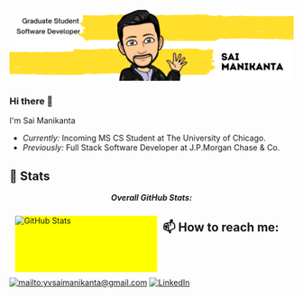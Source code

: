 ![Sai Manikanta Banner Image](./banner.png)
### Hi there 👋

I'm Sai Manikanta 
- <i>Currently:</i> Incoming MS CS Student at The University of Chicago. 
- <i>Previously:</i> Full Stack Software Developer at J.P.Morgan Chase & Co.


<h2>👀 Stats</h2>

<div>
  <p align="center">
    <b><em>Overall GitHub Stats:</em></b> <br/>
    <div style="width: 50%; float:left; height:100px; background:yellow; margin:10px">
      <img src="https://github-readme-streak-stats.herokuapp.com/?user=Manikanta2498" alt="GitHub Stats" /> <br/>
    </div>
  </p>
</div>

<h2>📫 How to reach me:</h2>

<a href="mailto:yvsaimanikanta@gmail.com">![mailto:yvsaimanikanta@gmail.com](https://img.shields.io/badge/Gmail-D14836?style=for-the-badge&logo=gmail&logoColor=white)</a> <a href="https://www.linkedin.com/in/yvsmanikanta/">![LinkedIn](https://img.shields.io/badge/LinkedIn-0077B5?style=for-the-badge&logo=linkedin&logoColor=white)</a>
<!--
**Manikanta2498/Manikanta2498** is a ✨ _special_ ✨ repository because its `README.md` (this file) appears on your GitHub profile.

Here are some ideas to get you started:

- 🔭 I’m currently working on ...
- 🌱 I’m currently learning ...
- 👯 I’m looking to collaborate on ...
- 🤔 I’m looking for help with ...
- 💬 Ask me about ...
- 📫 How to reach me: ...
- 😄 Pronouns: ...
- ⚡ Fun fact: ...
-->
